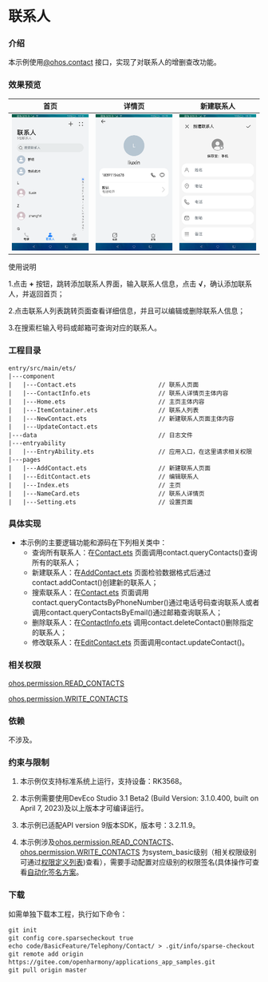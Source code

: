 # 联系人

### 介绍

本示例使用[@ohos.contact](https://gitee.com/openharmony/docs/blob/master/zh-cn/application-dev/reference/apis-contacts-kit/js-apis-contact.md)
接口，实现了对联系人的增删查改功能。

### 效果预览

|首页|详情页|新建联系人|
|-----|-----|-----|
|![](screenshots/device/main.png) |![](screenshots/device/details.png)|![](screenshots/device/add.png)|

使用说明

1.点击 **+** 按钮，跳转添加联系人界面，输入联系人信息，点击 **√**，确认添加联系人，并返回首页；

2.点击联系人列表跳转页面查看详细信息，并且可以编辑或删除联系人信息；

3.在搜索栏输入号码或邮箱可查询对应的联系人。

### 工程目录
```
entry/src/main/ets/
|---component
|   |---Contact.ets                       // 联系人页面
|   |---ContactInfo.ets                   // 联系人详情页主体内容
|   |---Home.ets                          // 主页主体内容
|   |---ItemContainer.ets                 // 联系人列表
|   |---NewContact.ets                    // 新建联系人页面主体内容
|   |---UpdateContact.ets
|---data                                  // 日志文件
|---entryability                          
|   |---EntryAbility.ets                  // 应用入口，在这里请求相关权限
|---pages
|   |---AddContact.ets                    // 新建联系人页面
|   |---EditContact.ets                   // 编辑联系人
|   |---Index.ets                         // 主页
|   |---NameCard.ets                      // 联系人详情页
|   |---Setting.ets                       // 设置页面
```

### 具体实现
* 本示例的主要逻辑功能和源码在下列相关类中：
  * 查询所有联系人：在[Contact.ets](entry/src/main/ets/component/Contact.ets)
    页面调用contact.queryContacts()查询所有的联系人；
  * 新建联系人：在[AddContact.ets](entry/src/main/ets/pages/AddContact.ets)
    页面检验数据格式后通过contact.addContact()创建新的联系人；
  * 搜索联系人：在[Contact.ets](entry/src/main/ets/component/Contact.ets)
    页面调用contact.queryContactsByPhoneNumber()通过电话号码查询联系人或者调用contact.queryContactsByEmail()通过邮箱查询联系人；
  * 删除联系人：在[ContactInfo.ets](entry/src/main/ets/component/ContactInfo.ets)
    调用contact.deleteContact()删除指定的联系人；
  * 修改联系人：在[EditContact.ets](entry/src/main/ets/pages/EditContact.ets)
    页面调用contact.updateContact()。

### 相关权限

[ohos.permission.READ_CONTACTS](https://gitee.com/openharmony/docs/blob/master/zh-cn/application-dev/security/AccessToken/permissions-for-system-apps.md#ohospermissionread_contacts)

[ohos.permission.WRITE_CONTACTS](https://gitee.com/openharmony/docs/blob/master/zh-cn/application-dev/security/AccessToken/permissions-for-system-apps.md#ohospermissionwrite_contacts)

### 依赖

不涉及。

### 约束与限制

1. 本示例仅支持标准系统上运行，支持设备：RK3568。

2. 本示例需要使用DevEco Studio 3.1 Beta2 (Build Version: 3.1.0.400, built on April 7, 2023)及以上版本才可编译运行。

3. 本示例已适配API version 9版本SDK，版本号：3.2.11.9。

4. 本示例涉及[ohos.permission.READ_CONTACTS](https://gitee.com/openharmony/docs/blob/master/zh-cn/application-dev/security/AccessToken/permissions-for-system-apps.md#ohospermissionread_contacts)、[ohos.permission.WRITE_CONTACTS](https://gitee.com/openharmony/docs/blob/master/zh-cn/application-dev/security/AccessToken/permissions-for-system-apps.md#ohospermissionwrite_contacts) 为system_basic级别（相关权限级别可通过[权限定义列表](https://gitee.com/openharmony/docs/blob/master/zh-cn/application-dev/security/AccessToken/permissions-for-system-apps.md))查看），需要手动配置对应级别的权限签名(具体操作可查看[自动化签名方案](https://docs.openharmony.cn/pages/v4.0/zh-cn/application-dev/security/hapsigntool-overview.md/)。

### 下载

如需单独下载本工程，执行如下命令：

```
git init
git config core.sparsecheckout true
echo code/BasicFeature/Telephony/Contact/ > .git/info/sparse-checkout
git remote add origin https://gitee.com/openharmony/applications_app_samples.git
git pull origin master
```